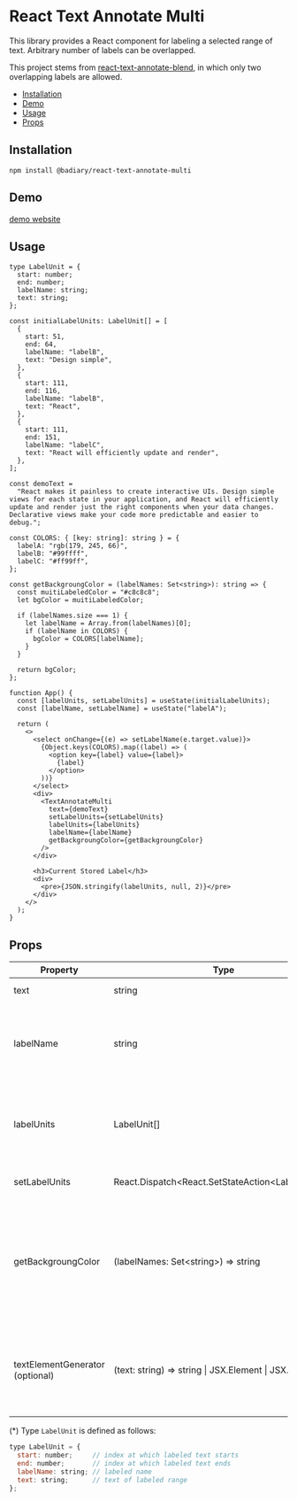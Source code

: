 # React Text Annotate Multi <!-- omit in toc -->

This library provides a React component for labeling a selected range of text. Arbitrary number of labels can be overlapped.

This project stems from [react-text-annotate-blend](<https://www.npmjs.com/package/react-text-annotate-blend>), in which only two overlapping labels are allowed.

- [Installation](#installation)
- [Demo](#demo)
- [Usage](#usage)
- [Props](#props)

## Installation

```
npm install @badiary/react-text-annotate-multi
```

## Demo

[demo website](https://badiary.github.io/react-text-annotate-multi-doc/)

## Usage

```tsx
type LabelUnit = {
  start: number;
  end: number;
  labelName: string;
  text: string;
};

const initialLabelUnits: LabelUnit[] = [
  {
    start: 51,
    end: 64,
    labelName: "labelB",
    text: "Design simple",
  },
  {
    start: 111,
    end: 116,
    labelName: "labelB",
    text: "React",
  },
  {
    start: 111,
    end: 151,
    labelName: "labelC",
    text: "React will efficiently update and render",
  },
];

const demoText =
  "React makes it painless to create interactive UIs. Design simple views for each state in your application, and React will efficiently update and render just the right components when your data changes. Declarative views make your code more predictable and easier to debug.";

const COLORS: { [key: string]: string } = {
  labelA: "rgb(179, 245, 66)",
  labelB: "#99ffff",
  labelC: "#ff99ff",
};

const getBackgroungColor = (labelNames: Set<string>): string => {
  const muitiLabeledColor = "#c8c8c8";
  let bgColor = muitiLabeledColor;

  if (labelNames.size === 1) {
    let labelName = Array.from(labelNames)[0];
    if (labelName in COLORS) {
      bgColor = COLORS[labelName];
    }
  }

  return bgColor;
};

function App() {
  const [labelUnits, setLabelUnits] = useState(initialLabelUnits);
  const [labelName, setLabelName] = useState("labelA");

  return (
    <>
      <select onChange={(e) => setLabelName(e.target.value)}>
        {Object.keys(COLORS).map((label) => (
          <option key={label} value={label}>
            {label}
          </option>
        ))}
      </select>
      <div>
        <TextAnnotateMulti
          text={demoText}
          setLabelUnits={setLabelUnits}
          labelUnits={labelUnits}
          labelName={labelName}
          getBackgroungColor={getBackgroungColor}
        />
      </div>

      <h3>Current Stored Label</h3>
      <div>
        <pre>{JSON.stringify(labelUnits, null, 2)}</pre>
      </div>
    </>
  );
}
```

## Props

|  Property  |  Type  |  Description  |
| ---- | ---- | ---- |
|  text  |  string  | Text you want to annotate. |
|  labelName  |  string  | Name of a label you want to annotate. This may be a state of a React component which refers to a value of select tag. |
|  labelUnits  |  LabelUnit[]  | An array of `LabelUnit`(*) which corresponds to label data. This may be a state of a React component which stores label data. |
|  setLabelUnits  |  React.Dispatch&lt;React.SetStateAction&lt;LabelUnit[]&gt;&gt; | `React.SetStateAction` which updates labelUnits.   |
|  getBackgroungColor  |  (labelNames: Set&lt;string&gt;) => string  | A function which returns a background color of labeled name set. Returned string must be interpretable as a backgroundColor property of CSS. (e.g. "#42f5f5", "rgb(179, 245, 66)", etc...) |
|  textElementGenerator<br>(optional)  |  (text: string) => string &#124; JSX.Element &#124; JSX.Element[]  | A function which generates a text node / element(s). Useful when you want to modify labeled text (e.g. highlighting keywords).  |

(*) Type `LabelUnit` is defined as follows:

```javascript
type LabelUnit = {
  start: number;     // index at which labeled text starts
  end: number;       // index at which labeled text ends
  labelName: string; // labeled name
  text: string;      // text of labeled range
};
```
